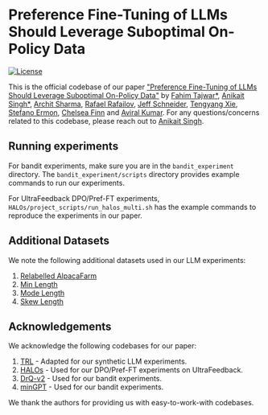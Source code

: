 # Preference Fine-Tuning of LLMs Should Leverage Suboptimal On-Policy Data
[![License](https://img.shields.io/badge/license-MIT-blue.svg)](https://github.com/Asap7772/understanding-rlhf/blob/master/LICENSE)

This is the official codebase of our paper ["Preference Fine-Tuning of LLMs Should Leverage Suboptimal On-Policy Data"](https://understanding-rlhf.github.io/) by [Fahim Tajwar*](https://tajwarfahim.github.io/), [Anikait Singh*](https://asap7772.github.io/), [Archit Sharma](https://architsharma97.github.io/), [Rafael Rafailov](https://rmrafailov.github.io/), [Jeff Schneider](https://www.cs.cmu.edu/~schneide/), [Tengyang Xie](https://tengyangxie.github.io/), [Stefano Ermon](https://cs.stanford.edu/~ermon/), [Chelsea Finn](https://ai.stanford.edu/~cbfinn/) and [Aviral Kumar](https://aviralkumar2907.github.io/). For any questions/concerns related to this codebase, please reach out to [Anikait Singh](mailto:anikait@stanford.edu).


## Running experiments

For bandit experiments, make sure you are in the `bandit_experiment` directory. The `bandit_experiment/scripts` directory provides example commands to run our experiments.

For UltraFeedback DPO/Pref-FT experiments, `HALOs/project_scripts/run_halos_multi.sh` has the example commands to reproduce the experiments in our paper.

## Additional Datasets

We note the following additional datasets used in our LLM experiments:

1. [Relabelled AlpacaFarm](https://huggingface.co/datasets/Asap7772/relabeled_alpacafarm_pythiasft_20K_preference_data)
2. [Min Length](https://huggingface.co/datasets/Asap7772/relabeled_alpacafarm_pythiasft_20K_preference_data_minlength)
3. [Mode Length](https://huggingface.co/datasets/Asap7772/relabeled_alpacafarm_pythiasft_20K_preference_data_modelength)
4. [Skew Length](https://huggingface.co/datasets/Asap7772/alpaca_skewexp_minlength_merged)

## Acknowledgements

We acknowledge the following codebases for our paper:

1. [TRL](https://github.com/huggingface/trl) - Adapted for our synthetic LLM experiments.
2. [HALOs](https://github.com/ContextualAI) - Used for our DPO/Pref-FT experiments on UltraFeedback.
3. [DrQ-v2](https://arxiv.org/abs/2107.09645) - Used for our bandit experiments.
4. [minGPT](https://github.com/karpathy/minGPT/tree/master) - Used for our bandit experiments.

We thank the authors for providing us with easy-to-work-with codebases.
